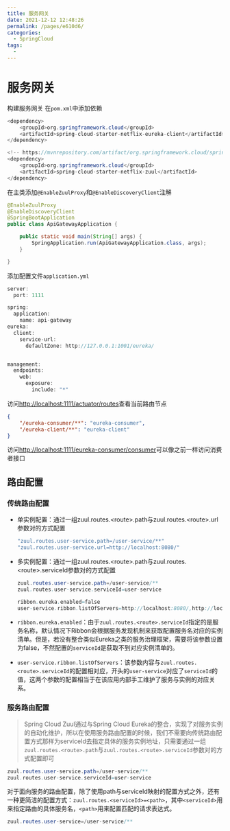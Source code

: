 ```yaml
---
title: 服务网关
date: 2021-12-12 12:48:26
permalink: /pages/e610d6/
categories:
  - SpringCloud
tags:
  - 
---
```

# 服务网关

构建服务网关
在`pom.xml`中添加依赖

``` Java
<dependency>
    <groupId>org.springframework.cloud</groupId>
    <artifactId>spring-cloud-starter-netflix-eureka-client</artifactId>
</dependency>

<!-- https://mvnrepository.com/artifact/org.springframework.cloud/spring-cloud-starter-netflix-zuul -->
<dependency>
    <groupId>org.springframework.cloud</groupId>
    <artifactId>spring-cloud-starter-netflix-zuul</artifactId>
</dependency>
```

在主类添加`@EnableZuulProxy`和`@EnableDiscoveryClient`注解

``` Java
@EnableZuulProxy
@EnableDiscoveryClient
@SpringBootApplication
public class ApiGatewayApplication {

    public static void main(String[] args) {
        SpringApplication.run(ApiGatewayApplication.class, args);
    }

}
```

添加配置文件`application.yml`

``` Java
server:
  port: 1111

spring:
  application:
    name: api-gateway
eureka:
  client:
    service-url:
      defaultZone: http://127.0.0.1:1001/eureka/


management:
  endpoints:
    web:
      exposure:
        include: "*"
```

访问<http://localhost:1111/actuator/routes>查看当前路由节点

``` JSON
{
    "/eureka-consumer/**": "eureka-consumer",
    "/eureka-client/**": "eureka-client"
}
```

访问<http://localhost:1111/eureka-consumer/consumer>可以像之前一样访问消费者接口

## 路由配置

### 传统路由配置

* 单实例配置：通过一组zuul.routes.\<route>.path与zuul.routes.\<route>.url参数对的方式配置
  
  ``` Java
  "zuul.routes.user-service.path=/user-service/**"
  "zuul.routes.user-service.url=http://localhost:8080/"
  ```
  
* 多实例配置：通过一组zuul.routes.\<route>.path与zuul.routes.\<route>.serviceId参数对的方式配置
  
    ``` Java
    zuul.routes.user-service.path=/user-service/**
    zuul.routes.user-service.serviceId=user-service

    ribbon.eureka.enabled=false
    user-service.ribbon.listOfServers=http://localhost:8080/,http://localhost:8081/
    ```

* `ribbon.eureka.enabled`：由于`zuul.routes.<route>.serviceId`指定的是服务名称，默认情况下Ribbon会根据服务发现机制来获取配置服务名对应的实例清单。但是，若没有整合类似Eureka之类的服务治理框架，需要将该参数设置为false，不然配置的`serviceId`是获取不到对应实例清单的。
* `user-service.ribbon.listOfServers`：该参数内容与`zuul.routes.<route>.serviceId`的配置相对应，开头的`user-service`对应了`serviceId`的值，这两个参数的配置相当于在该应用内部手工维护了服务与实例的对应关系。

### 服务路由配置

>Spring Cloud Zuul通过与Spring Cloud Eureka的整合，实现了对服务实例的自动化维护，所以在使用服务路由配置的时候，我们不需要向传统路由配置方式那样为serviceId去指定具体的服务实例地址，只需要通过一组`zuul.routes.<route>.path`与`zuul.routes.<route>.serviceId`参数对的方式配置即可

``` Java
zuul.routes.user-service.path=/user-service/**
zuul.routes.user-service.serviceId=user-service
```

对于面向服务的路由配置，除了使用path与serviceId映射的配置方式之外，还有一种更简洁的配置方式：`zuul.routes.<serviceId>=<path>`，其中`<serviceId>`用来指定路由的具体服务名，`<path>`用来配置匹配的请求表达式。

``` Java
zuul.routes.user-service=/user-service/**
```